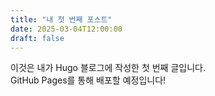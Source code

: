 ```yaml
---
title: "내 첫 번째 포스트"
date: 2025-03-04T12:00:00
draft: false
---
```


이것은 내가 Hugo 블로그에 작성한 첫 번째 글입니다.  
GitHub Pages를 통해 배포할 예정입니다!
